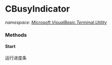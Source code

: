﻿
# CBusyIndicator
_namespace: [Microsoft.VisualBasic.Terminal.Utility](N-Microsoft.VisualBasic.Terminal.Utility.md)_



### Methods

#### Start
运行进度条



